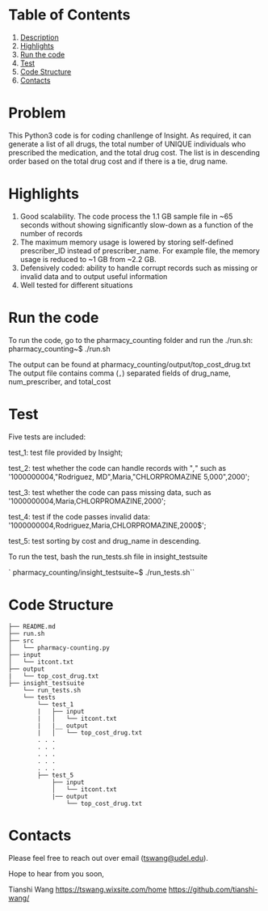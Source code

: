 ﻿# Table of Contents
1. [Description](README.md#description)
2. [Highlights](README.md#highlights)
3. [Run the code](README.md#Run-the-code)
4. [Test](README.md#test)
5. [Code Structure](README.md#code-structure)
6. [Contacts](README.md#contacts)

# Problem

This Python3 code is for coding chanllenge of Insight. As required, it can generate a list of all drugs, the total number of UNIQUE individuals who prescribed the medication, and the total drug cost. The list is in descending order based on the total drug cost and if there is a tie, drug name. 


# Highlights

1. Good scalability. The code process the 1.1 GB sample file in ~65 seconds without showing significantly slow-down as a function of the number of records 
2. The maximum memory usage is lowered by storing self-defined prescriber_ID instead of prescriber_name. For example file, the memory usage is reduced to ~1 GB from ~2.2 GB.
3. Defensively coded: ability to handle corrupt records such as missing or invalid data and to output useful information 
4. Well tested for different situations  

# Run the code

To run the code, go to the pharmacy_counting folder and run the ./run.sh:
    pharmacy_counting~$ ./run.sh 

The output can be found at pharmacy_counting/output/top_cost_drug.txt
The output file contains comma (`,`) separated fields of drug_name, num_prescriber, and total_cost

# Test

Five tests are included:

test_1: test file provided by Insight;

test_2: test whether the code can handle records with "*,*" such as '1000000004,"Rodriguez, MD",Maria,"CHLORPROMAZINE 5,000",2000';

test_3: test whether the code can pass missing data, such as '1000000004,Maria,CHLORPROMAZINE,2000';

test_4: test if the code passes invalid data: '1000000004,Rodriguez,Maria,CHLORPROMAZINE,2000$';

test_5: test sorting by cost and drug_name in descending.

To run the test, bash the run_tests.sh file in insight_testsuite

`   pharmacy_counting/insight_testsuite~$ ./run_tests.sh``


# Code Structure


    ├── README.md 
    ├── run.sh
    ├── src
    │   └── pharmacy-counting.py
    ├── input
    │   └── itcont.txt
    ├── output
    |   └── top_cost_drug.txt
    ├── insight_testsuite
        └── run_tests.sh
        └── tests
            └── test_1
            |   ├── input
            |   │   └── itcont.txt
            |   |__ output
            |   │   └── top_cost_drug.txt
            . . .
            . . .
            . . .
            . . . 
            . . .
            ├── test_5
                ├── input
                │   └── itcont.txt
                |── output
                    └── top_cost_drug.txt


# Contacts

Please feel free to reach out over email (tswang@udel.edu).

Hope to hear from you soon,


Tianshi Wang
https://tswang.wixsite.com/home
https://github.com/tianshi-wang/
